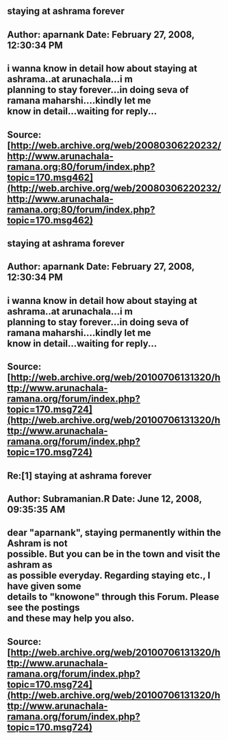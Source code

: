 ## staying at ashrama forever  
Author: aparnank            Date: February 27, 2008, 12:30:34 PM  
---  
i wanna know in detail how about staying at ashrama..at arunachala...i m  
planning to stay forever...in doing seva of ramana maharshi....kindly let me  
know in detail...waiting for reply...
 ---  
Source:[http://web.archive.org/web/20080306220232/http://www.arunachala-ramana.org:80/forum/index.php?topic=170.msg462](http://web.archive.org/web/20080306220232/http://www.arunachala-ramana.org:80/forum/index.php?topic=170.msg462)   
---  

## staying at ashrama forever  
Author: aparnank            Date: February 27, 2008, 12:30:34 PM  
---  
i wanna know in detail how about staying at ashrama..at arunachala...i m  
planning to stay forever...in doing seva of ramana maharshi....kindly let me  
know in detail...waiting for reply...
 ---  
Source:[http://web.archive.org/web/20100706131320/http://www.arunachala-ramana.org/forum/index.php?topic=170.msg724](http://web.archive.org/web/20100706131320/http://www.arunachala-ramana.org/forum/index.php?topic=170.msg724)   
---  

## Re:[1] staying at ashrama forever  
Author: Subramanian.R       Date: June 12, 2008, 09:35:35 AM  
---  
dear "aparnank", staying permanently within the Ashram is not   
possible. But you can be in the town and visit the ashram as   
as possible everyday. Regarding staying etc., I have given some   
details to "knowone" through this Forum. Please see the postings   
and these may help you also.
 ---  
Source:[http://web.archive.org/web/20100706131320/http://www.arunachala-ramana.org/forum/index.php?topic=170.msg724](http://web.archive.org/web/20100706131320/http://www.arunachala-ramana.org/forum/index.php?topic=170.msg724)   
---  

